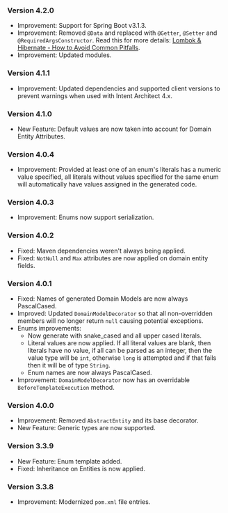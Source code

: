 ### Version 4.2.0

- Improvement: Support for Spring Boot v3.1.3.
- Improvement: Removed `@Data` and replaced with `@Getter`, `@Setter` and `@RequiredArgsConstructor`. Read this for more details: [Lombok & Hibernate - How to Avoid Common Pitfalls](https://thorben-janssen.com/lombok-hibernate-how-to-avoid-common-pitfalls/).
- Improvement: Updated modules.

### Version 4.1.1

- Improvement: Updated dependencies and supported client versions to prevent warnings when used with Intent Architect 4.x.

### Version 4.1.0

- New Feature: Default values are now taken into account for Domain Entity Attributes.

### Version 4.0.4

- Improvement: Provided at least one of an enum's literals has a numeric value specified, all literals without values specified for the same enum will automatically have values assigned in the generated code.

### Version 4.0.3

- Improvement: Enums now support serialization.

### Version 4.0.2

- Fixed: Maven dependencies weren't always being applied.
- Fixed: `NotNull` and `Max` attributes are now applied on domain entity fields.

### Version 4.0.1

- Fixed: Names of generated Domain Models are now always PascalCased.
- Improved: Updated `DomainModelDecorator` so that all non-overridden members will no longer return `null` causing potential exceptions.
- Enums improvements:
    - Now generate with snake_cased and all upper cased literals.
    - Literal values are now applied. If all literal values are blank, then literals have no value, if all can be parsed as an integer, then the value type will be `int`, otherwise `long` is attempted and if that fails then it will be of type `String`.
    - Enum names are now always PascalCased.
- Improvement: `DomainModelDecorator` now has an overridable `BeforeTemplateExecution` method.

### Version 4.0.0

- Improvement: Removed `AbstractEntity` and its base decorator.
- New Feature: Generic types are now supported.

### Version 3.3.9

- New Feature: Enum template added.
- Fixed: Inheritance on Entities is now applied.

### Version 3.3.8

- Improvement: Modernized `pom.xml` file entries.
